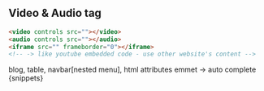 ## Video & Audio tag

```html
<video controls src=""></video>
<audio controls src=""></audio>
<iframe src="" frameborder="0"></iframe>
<!-- -> like youtube embedded code - use other website's content -->
```

blog, table, navbar[nested menu], html attributes
emmet -> auto complete {snippets}
